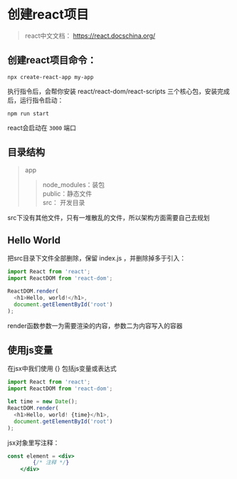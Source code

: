 # 创建react项目

> react中文文档： https://react.docschina.org/

## 创建react项目命令：
`npx create-react-app my-app`

执行指令后，会帮你安装 react/react-dom/react-scripts 三个核心包，安装完成后，运行指令启动：

`npm run start`

react会启动在 `3000` 端口

## 目录结构
> app
> > node_modules：装包  
> > public：静态文件  
> > src： 开发目录

src下没有其他文件，只有一堆散乱的文件，所以架构方面需要自己去规划

## Hello World

把src目录下文件全部删除，保留 index.js ，并删除掉多于引入：
```javascript
import React from 'react';
import ReactDOM from 'react-dom';

ReactDOM.render(
  <h1>Hello, world!</h1>,
  document.getElementById('root')
);
```

render函数参数一为需要渲染的内容，参数二为内容写入的容器

## 使用js变量

在jsx中我们使用 {} 包括js变量或表达式

```javascript
import React from 'react';
import ReactDOM from 'react-dom';

let time = new Date();
ReactDOM.render(
  <h1>Hello, world! {time}</h1>,
  document.getElementById('root')
);
```

jsx对象里写注释：
```jsx
const element = <div>
        {/* 注释 */}
    </div>
```